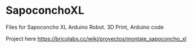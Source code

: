 # SapoconchoXL
Files for Sapoconcho XL Arduino Robot. 3D Print, Arduino code

Project here [https://bricolabs.cc/wiki/proyectos/montaje_sapoconcho_xl
](https://www.bricolabs.cc/wiki/proyectos/sapoconcho_xl)
